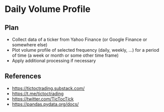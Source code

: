 # Daily Volume Profile

## Plan
* Collect data of a ticker from Yahoo Finance (or Google Finance or somewhere else)
* Plot volume profile of selected frequency (daily, weekly, ...) for a period of time (a week or month or some other time frame)
* Apply additional processing if necessary
## References
* https://tictoctrading.substack.com/
* https://t.me/tictoctrading
* https://twitter.com/TicTocTick
* https://pandas.pydata.org/docs/
